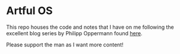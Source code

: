 # Artful OS

This repo houses the code and notes that I have on me following the excellent blog series by Philipp Oppermann found [here](https://github.com/phil-opp/blog_os).

Please support the man as I want more content!
